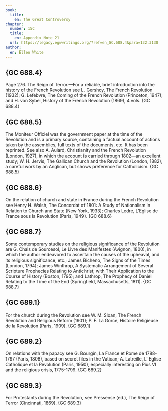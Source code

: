 ```yaml
---
book:
  title:
    en: The Great Controversy
chapter:
  number: 15C
  title:
    en: Appendix Note 21
  url: https://legacy.egwwritings.org/?ref=en_GC.688.4&para=132.3138
author:
  en: Ellen White
---
```


## {GC 688.4}

Page 276. The Reign of Terror.—For a reliable, brief introduction into the history of the French Revolution see L. Gershoy, The French Revolution (1932); G. Lefebvre, The Coming of the French Revolution (Princeton, 1947); and H. von Sybel, History of the French Revolution (1869), 4 vols. {GC 688.4}

## {GC 688.5}

The Moniteur Officiel was the government paper at the time of the Revolution and is a primary source, containing a factual account of actions taken by the assemblies, full texts of the documents, etc. It has been reprinted. See also A. Aulard, Christianity and the French Revolution (London, 1927), in which the account is carried through 1802—an excellent study; W. H. Jervis, The Gallican Church and the Revolution (London, 1882), a careful work by an Anglican, but shows preference for Catholicism. {GC 688.5}

## {GC 688.6}

On the relation of church and state in France during the French Revolution see Henry H. Walsh, The Concordat of 1801: A Study of Nationalism in Relation to Church and State (New York, 1933); Charles Ledre, L’Eglise de France sous la Revolution (Paris, 1949). {GC 688.6}

## {GC 688.7}

Some contemporary studies on the religious significance of the Revolution are G. Chais de Sourcesol, Le Livre des Manifestes (Avignon, 1800), in which the author endeavored to ascertain the causes of the upheaval, and its religious significance, etc.; James Bicheno, The Signs of the Times (London, 1794); James Winthrop, A Systematic Arrangement of Several Scripture Prophecies Relating to Antichrist; with Their Application to the Course of History (Boston, 1795); and Lathrop, The Prophecy of Daniel Relating to the Time of the End (Springfield, Massachusetts, 1811). {GC 688.7}

## {GC 689.1}

For the church during the Revolution see W. M. Sloan, The French Revolution and Religious Reform (1901); P. F. La Gorce, Histoire Religieuse de la Revolution (Paris, 1909). {GC 689.1}

## {GC 689.2}

On relations with the papacy see G. Bourgin, La France et Rome de 1788-1797 (Paris, 1808), based on secret files in the Vatican; A. Latreille, L’ Eglise Catholique et la Revolution (Paris, 1950), especially interesting on Pius VI and the religious crisis, 1775-1799. {GC 689.2}

## {GC 689.3}

For Protestants during the Revolution, see Pressense (ed.), The Reign of Terror (Cincinnati, 1869). {GC 689.3}

